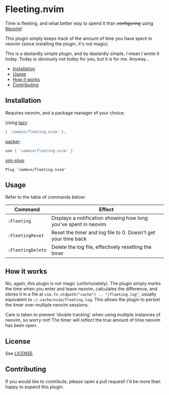 # Fleeting.nvim

Time is fleeting, and what better way to spend it than ~~configuring~~ using [Neovim](https://github.com/neovim/neovim)!

This plugin simply keeps track of the amount of time you have spent in neovim (since installing the plugin, it's not magic).

This is a dastardly simple plugin, and by dastardly simple, I mean I wrote it today.
Today is obviously not _today_ for you, but it is for me. Anyway...

- [Installation](#installation)
- [Usage](#usage)
- [How it works](#how-it-works)
- [Contributing](#contributing)

## Installation

Requires neovim, and a package manager of your choice.

Using [lazy](https://github.com/folke/lazy.nvim):

```lua
{ 'sammce/fleeting.nvim' },
```

[packer](https://github.com/wbthomason/packer.nvim):

```lua
use { 'sammce/fleeting.nvim' }
```

[vim-plug](https://github.com/junegunn/vim-plug):

```vim
Plug 'sammce/fleeting.nvim'
```

## Usage

Refer to the table of commands below:

| Command           | Effect                                                          |
| ----------------- | --------------------------------------------------------------- |
| `:Fleeting`       | Displays a notification showing how long you've spent in neovim |
| `:FleetingReset`  | Reset the timer and log file to 0. Doesn't get your time back   |
| `:FleetingDelete` | Delete the log file, effectively resetting the timer            |

## How it works

No, again, this plugin is not magic (unfortunately). The plugin simply marks the time when you enter and leave neovim, calculates the difference, and stores it in a file at `vim.fn.stdpath("cache") .. "/fleeting.log"`, usually equivalent to `~/.cache/nvim/fleeting.log`. This allows the plugin to persist the timer over multiple neovim sessions.

Care is taken to prevent 'double tracking' when using multiple instances of neovim, so worry not! The timer will reflect the true amount of time neovim has been open.

## License

See [LICENSE](https://github.com/sammce/fleeting.nvim/blob/main/LICENSE)

## Contributing

If you would like to contribute, please open a pull request! I'd be more than happy to expand this plugin.

